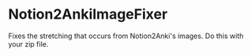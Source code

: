 # Notion2AnkiImageFixer
Fixes the stretching that occurs from Notion2Anki's images. Do this with your zip file. 
